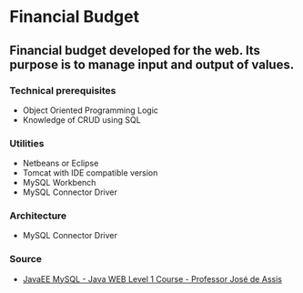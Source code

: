 # Financial Budget


## Financial budget developed for the web. Its purpose is to manage input and output of values.

### Technical prerequisites
<ul>
   <li>Object Oriented Programming Logic</li>
   <li>Knowledge of CRUD using SQL</li>
</ul>



### Utilities
<ul>
   <li>Netbeans or Eclipse</li>
   <li>Tomcat with IDE compatible version</li>
   <li>MySQL Workbench</li>
   <li>MySQL Connector Driver</li>
  </ul>
 

### Architecture
<ul>
<li>MySQL Connector Driver</li>
</ul>


### Source

<ul>
  <li>
      <a href="https://www.youtube.com/watch?v=7VgWAxEkv_U&list=PLbEOwbQR9lqz9AnwhrrOLz9cz1-TxoiUg"> JavaEE MySQL - Java WEB Level 1 Course - Professor José de Assis</a>
   </li>
</ul>
